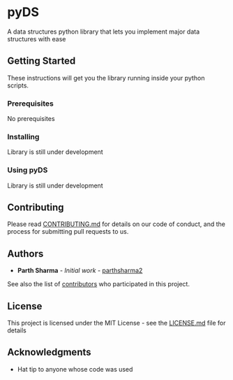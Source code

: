 # pyDS
A data structures python library that lets you implement major data structures with ease

## Getting Started

These instructions will get you the library running inside your python scripts. 

### Prerequisites
No prerequisites

### Installing
Library is still under development

### Using pyDS
Library is still under development

## Contributing

Please read [CONTRIBUTING.md](https://gist.github.com/PurpleBooth/b24679402957c63ec426) for details on our code of conduct, and the process for submitting pull requests to us.

## Authors

* **Parth Sharma** - *Initial work* - [parthsharma2](https://github.com/parthsharma2)

See also the list of [contributors](https://github.com/parthsharma2/pyDS) who participated in this project.

## License

This project is licensed under the MIT License - see the [LICENSE.md](LICENSE.md) file for details

## Acknowledgments

* Hat tip to anyone whose code was used


